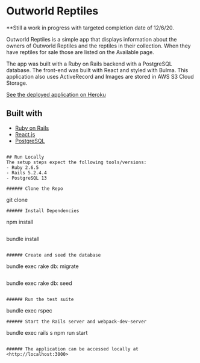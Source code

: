 # Outworld Reptiles

**Still a work in progress with targeted completion date of 12/6/20.

Outworld Reptiles is a simple app that displays information about the owners of Outworld Reptiles and the reptiles in their collection. When they have reptiles for sale those are listed on the Available page.

The app was built with a Ruby on Rails backend with a PostgreSQL database. The front-end was built with React and styled with Bulma. This application also uses ActiveRecord and Images are stored in AWS S3 Cloud Storage.

[See the deployed application on Heroku](https://outworld-reptiles.herokuapp.com)

## Built with
- [Ruby on Rails](https://guides.rubyonrails.org/v5.2/)
- [React.js](https://reactjs.org/docs/getting-started.html)
- [PostgreSQL](https://www.postgresql.org/docs/13/index.html)
```

## Run Locally
The setup steps expect the following tools/versions:
- Ruby 2.6.5
- Rails 5.2.4.4
- PostgreSQL 13

###### Clone the Repo
```
git clone 
```
###### Install Dependencies
```
npm install 
```
```
bundle install 
```

###### Create and seed the database
```
bundle exec rake db: migrate
```
```
bundle exec rake db: seed
```

###### Run the test suite
```
bundle exec rspec
```
###### Start the Rails server and webpack-dev-server
```
bundle exec rails s
npm run start
```

###### The application can be accessed locally at <http://localhost:3000>